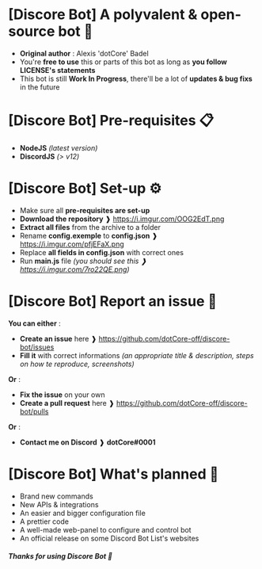 # [Discore Bot] A polyvalent & open-source bot 🤖
- __Original author__ : Alexis 'dotCore' Badel
- You're __free to use__ this or parts of this bot as long as __you follow LICENSE's statements__
- This bot is still __Work In Progress__, there'll be a lot of __updates & bug fixs__ in the future

# [Discore Bot] Pre-requisites 📋
- __NodeJS__ _(latest version)_
- __DiscordJS__ _(> v12)_

# [Discore Bot] Set-up ⚙️
- Make sure all __pre-requisites are set-up__
- __Download the repository__ ❱ https://i.imgur.com/OOG2EdT.png
- __Extract all files__ from the archive to a folder
- Rename __config.exemple__ to __config.json__ ❱ https://i.imgur.com/pfjEFaX.png
- Replace __all fields in config.json__ with correct ones
- Run __main.js__ file _(you should see this ❱ https://i.imgur.com/7ro22QE.png)_

# [Discore Bot] Report an issue 🛑
__You can either__ :
- __Create an issue__ here ❱ https://github.com/dotCore-off/discore-bot/issues
- __Fill it__ with correct informations _(an appropriate title & description, steps on how te reproduce, screenshots)_

__Or__ :
- __Fix the issue__ on your own
- __Create a pull request__ here ❱ https://github.com/dotCore-off/discore-bot/pulls

__Or__ :
- __Contact me on Discord__ ❱ __dotCore#0001__

# [Discore Bot] What's planned 📆
- Brand new commands
- New APIs & integrations
- An easier and bigger configuration file
- A prettier code
- A well-made web-panel to configure and control bot
- An official release on some Discord Bot List's websites



##### Thanks for using Discore Bot 💙
